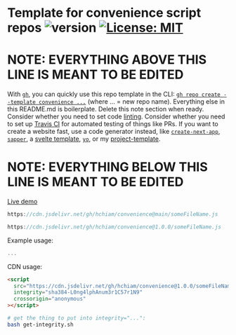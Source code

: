 # Template for convenience script repos ![version](https://img.shields.io/github/release/hchiam/convenience?style=for-the-badge) [![License: MIT](https://img.shields.io/badge/License-MIT-yellow.svg?style=for-the-badge)](https://github.com/hchiam/convenience/blob/main/LICENSE)

# **NOTE: EVERYTHING ABOVE THIS LINE IS MEANT TO BE EDITED**

With [`gh`](https://github.com/hchiam/learning-gh), you can quickly use this repo template in the CLI: [`gh repo create --template convenience ...`](https://cli.github.com/manual/gh_repo_create) (where ... = new repo name). Everything else in this README.md is boilerplate. Delete this note section when ready. Consider whether you need to set code [linting](https://github.com/hchiam/learning-eslint-google). Consider whether you need to set up [Travis CI](https://github.com/hchiam/learning-travis) for automated testing of things like PRs. If you want to create a website fast, use a code generator instead, like [`create-next-app`](https://github.com/hchiam/learning-nextjs), [`sapper`](https://github.com/hchiam/learning-sapper), a [svelte template](https://github.com/sveltejs/template), [`yo`](https://yeoman.io/generators), or my [project-template](https://github.com/hchiam/project-template).

# **NOTE: EVERYTHING BELOW THIS LINE IS MEANT TO BE EDITED**

[Live demo](https://codepen.io/hchiam/pen/...)

```js
https://cdn.jsdelivr.net/gh/hchiam/convenience@main/someFileName.js
```

```js
https://cdn.jsdelivr.net/gh/hchiam/convenience@1.0.0/someFileName.js
```

Example usage:

```js
...
```

CDN usage:

```html
<script
  src="https://cdn.jsdelivr.net/gh/hchiam/convenience@1.0.0/someFileName.js"
  integrity="sha384-L0ng4lphAnum3r1C57r1N9"
  crossorigin="anonymous"
></script>
```

<!-- uncomment the part with someFileName.js in get-integrity.sh and edit the file name as needed: -->

```bash
# get the thing to put into integrity="...":
bash get-integrity.sh
```
